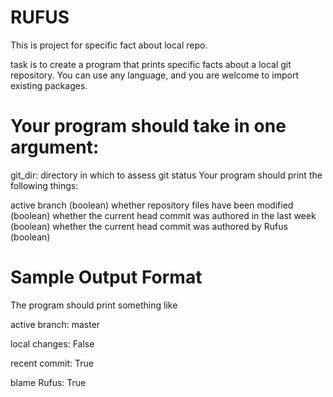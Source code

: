 # RUFUS
This is project for specific fact about local repo.

task is to create a program that prints specific facts about a local git repository. You can use any language, and you are welcome to import existing packages.
# Your program should take in one argument:
git_dir: directory in which to assess git status
Your program should print the following things:

active branch (boolean)
whether repository files have been modified (boolean)
whether the current head commit was authored in the last week (boolean)
whether the current head commit was authored by Rufus (boolean)


# Sample Output Format
The program should print something like

active branch: master

local changes: False

recent commit: True

blame Rufus: True

